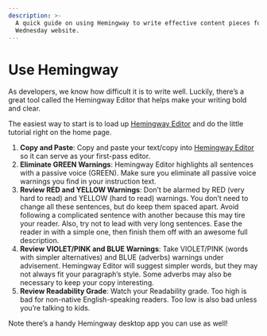 ```yaml
---
description: >-
  A quick guide on using Hemingway to write effective content pieces for the
  Wednesday website.
---
```


# Use Hemingway

As developers, we know how difficult it is to write well. Luckily, there’s a great tool called the Hemingway Editor that helps make your writing bold and clear.

The easiest way to start is to load up [Hemingway Editor](http://www.hemingwayapp.com/) and do the little tutorial right on the home page.

1. **Copy and Paste**: Copy and paste your text/copy into [Hemingway Editor](http://www.hemingwayapp.com/) so it can serve as your first-pass editor.
2. **Eliminate GREEN Warnings**: Hemingway Editor highlights all sentences with a passive voice (GREEN). Make sure you eliminate all passive voice warnings you find in your instruction text.
3. **Review RED and YELLOW Warnings**: Don’t be alarmed by RED (very hard to read) and YELLOW (hard to read) warnings. You don’t need to change all these sentences, but do keep them spaced apart. Avoid following a complicated sentence with another because this may tire your reader. Also, try not to lead with very long sentences. Ease the reader in with a simple one, then finish them off with an awesome full description.
4. **Review VIOLET/PINK and BLUE Warnings**: Take VIOLET/PINK (words with simpler alternatives) and BLUE (adverbs) warnings under advisement. Hemingway Editor will suggest simpler words, but they may not always fit your paragraph’s style. Some adverbs may also be necessary to keep your copy interesting.
5. **Review Readability Grade**: Watch your Readability grade. Too high is bad for non-native English-speaking readers. Too low is also bad unless you’re talking to kids.

Note there’s a handy Hemingway desktop app you can use as well!
